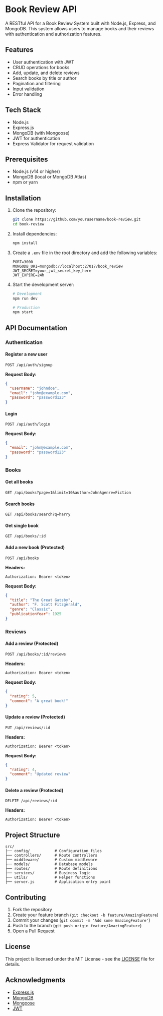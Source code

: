 # Book Review API

A RESTful API for a Book Review System built with Node.js, Express, and MongoDB. This system allows users to manage books and their reviews with authentication and authorization features.

## Features

- User authentication with JWT
- CRUD operations for books
- Add, update, and delete reviews
- Search books by title or author
- Pagination and filtering
- Input validation
- Error handling

## Tech Stack

- Node.js
- Express.js
- MongoDB (with Mongoose)
- JWT for authentication
- Express Validator for request validation

## Prerequisites

- Node.js (v14 or higher)
- MongoDB (local or MongoDB Atlas)
- npm or yarn

## Installation

1. Clone the repository:
   ```bash
   git clone https://github.com/yourusername/book-review.git
   cd book-review
   ```

2. Install dependencies:
   ```bash
   npm install
   ```

3. Create a `.env` file in the root directory and add the following variables:
   ```env
   PORT=3000
   MONGODB_URI=mongodb://localhost:27017/book_review
   JWT_SECRET=your_jwt_secret_key_here
   JWT_EXPIRE=24h
   ```

4. Start the development server:
   ```bash
   # Development
   npm run dev

   # Production
   npm start
   ```

## API Documentation

### Authentication

#### Register a new user
```http
POST /api/auth/signup
```

**Request Body:**
```json
{
  "username": "johndoe",
  "email": "john@example.com",
  "password": "password123"
}
```

#### Login
```http
POST /api/auth/login
```

**Request Body:**
```json
{
  "email": "john@example.com",
  "password": "password123"
}
```

### Books

#### Get all books
```http
GET /api/books?page=1&limit=10&author=John&genre=Fiction
```

#### Search books
```http
GET /api/books/search?q=harry
```

#### Get single book
```http
GET /api/books/:id
```

#### Add a new book (Protected)
```http
POST /api/books
```

**Headers:**
```
Authorization: Bearer <token>
```

**Request Body:**
```json
{
  "title": "The Great Gatsby",
  "author": "F. Scott Fitzgerald",
  "genre": "Classic",
  "publicationYear": 1925
}
```

### Reviews

#### Add a review (Protected)
```http
POST /api/books/:id/reviews
```

**Headers:**
```
Authorization: Bearer <token>
```

**Request Body:**
```json
{
  "rating": 5,
  "comment": "A great book!"
}
```

#### Update a review (Protected)
```http
PUT /api/reviews/:id
```

**Headers:**
```
Authorization: Bearer <token>
```

**Request Body:**
```json
{
  "rating": 4,
  "comment": "Updated review"
}
```

#### Delete a review (Protected)
```http
DELETE /api/reviews/:id
```

**Headers:**
```
Authorization: Bearer <token>
```

## Project Structure

```
src/
├── config/           # Configuration files
├── controllers/      # Route controllers
├── middleware/       # Custom middleware
├── models/           # Database models
├── routes/           # Route definitions
├── services/         # Business logic
├── utils/            # Helper functions
├── server.js         # Application entry point
```

## Contributing

1. Fork the repository
2. Create your feature branch (`git checkout -b feature/AmazingFeature`)
3. Commit your changes (`git commit -m 'Add some AmazingFeature'`)
4. Push to the branch (`git push origin feature/AmazingFeature`)
5. Open a Pull Request

## License

This project is licensed under the MIT License - see the [LICENSE](LICENSE) file for details.

## Acknowledgments

- [Express.js](https://expressjs.com/)
- [MongoDB](https://www.mongodb.com/)
- [Mongoose](https://mongoosejs.com/)
- [JWT](https://jwt.io/)